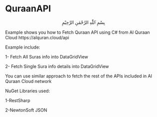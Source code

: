 # QuraanAPI
<p align='center'>بِسْمِ ٱللّٰهِ الرَّحْمٰنِ الرَّحِيْمِ
</p>
Example shows you how to Fetch Quraan API using C# from Al Quraan Cloud https://alquran.cloud/api

Example include:


1- Fetch All Suras info into DataGridView

2- Fetch Single Sura info details into DataGridView

You can use similar approach to fetch the rest of the APIs included in Al Quraan Cloud network


NuGet Libraries used:


1-RestSharp

2-NewtonSoft JSON


